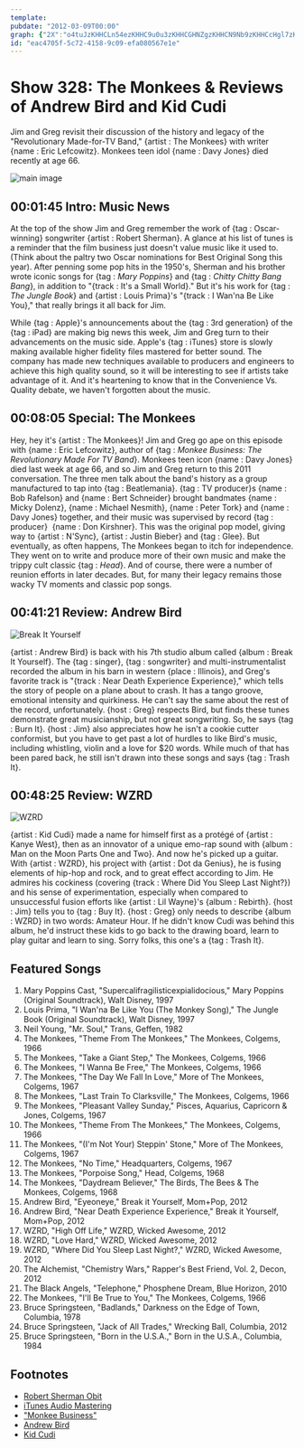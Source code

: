 ```yaml
---
template: 
pubdate: "2012-03-09T00:00"
graph: {"2X":"o4tuJzKHHCLn54ezKHHC9u0u3zKHHCGHNZgzKHHCN9Nb9zKHHCcHgl7zKHHCLn54eMds4rBKqnwyCXbyBKqnweMfjF","DH":"BECZIbQnVXRWwGBbQnVX3koZSbQnVXBHep8bQnVXYc2b5bQnVX26bd5bQnVXBCASybQnVX0rIrFbQnVXRWwGBxT4uR6j7ljBHep8BHep8WlXI33koZS4iw7T","1WX":"cvkJ7pu9v2cvkJ7zLx1TB4qjbcvkJ7B4qjbBQsAMB4qjbgMit6B4qjbI2rBrBHm1GgMit6BQsAMX6cfd","28P":"3PR2PlB9uc3PR2PBAy8PVo9pclB9uclB9uctBucGVo9pcgAnhm97qipX6cfd97qipVo9pcBHm1GBQsAMBQsAMVo9pc"}
id: "eac4705f-5c72-4158-9c09-efa080567e1e"
---
```






# Show 328: The Monkees & Reviews of Andrew Bird and Kid Cudi

Jim and Greg revisit their discussion of the history and legacy of the "Revolutionary Made-for-TV Band," {artist : The Monkees} with writer {name : Eric Lefcowitz}. Monkees teen idol {name : Davy Jones} died recently at age 66.

![main image](https://static.soundopinions.org/images/2011/themonkees.jpg)



## 00:01:45 Intro: Music News

At the top of the show Jim and Greg remember the work of {tag : Oscar-winning} songwriter {artist : Robert Sherman}. A glance at his list of tunes is a reminder that the film business just doesn't value music like it used to. (Think about the paltry two Oscar nominations for Best Original Song this year). After penning some pop hits in the 1950's, Sherman and his brother wrote iconic songs for {tag : *Mary Poppins*} and {tag : *Chitty Chitty Bang Bang*}, in addition to "{track : It's a Small World}." But it's his work for {tag : *The Jungle Book*} and {artist : Louis Prima}'s "{track : I Wan'na Be Like You}," that really brings it all back for Jim.

While {tag : Apple}'s announcements about the {tag : 3rd generation} of the {tag : iPad} are making big news this week, Jim and Greg turn to their advancements on the music side. Apple's {tag : iTunes} store is slowly making available higher fidelity files mastered for better sound. The company has made new techniques available to producers and engineers to achieve this high quality sound, so it will be interesting to see if artists take advantage of it. And it's heartening to know that in the Convenience Vs. Quality debate, we haven't forgotten about the music.



## 00:08:05 Special: The Monkees

Hey, hey it's {artist : The Monkees}! Jim and Greg go ape on this episode with {name : Eric Lefcowitz}, author of {tag : *Monkee Business: The Revolutionary Made For TV Band*}. Monkees teen icon {name : Davy Jones} died last week at age 66, and so Jim and Greg return to this 2011 conversation. The three men talk about the band's history as a group manufactured to tap into {tag : Beatlemania}. {tag : TV producer}s {name : Bob Rafelson} and {name : Bert Schneider} brought bandmates {name : Micky Dolenz}, {name : Michael Nesmith}, {name : Peter Tork} and {name : Davy Jones} together, and their music was supervised by record {tag : producer}  {name : Don Kirshner}. This was the original pop model, giving way to {artist : N'Sync}, {artist : Justin Bieber} and {tag : Glee}. But eventually, as often happens, The Monkees began to itch for independence. They went on to write and produce more of their own music and make the trippy cult classic {tag : *Head*}. And of course, there were a number of reunion efforts in later decades. But, for many their legacy remains those wacky TV moments and classic pop songs.



## 00:41:21 Review: Andrew Bird

![Break It Yourself](https://static.soundopinions.org/assets/328/1WX0.jpg)

{artist : Andrew Bird} is back with his 7th studio album called {album : Break It Yourself}. The {tag : singer}, {tag : songwriter} and multi-instrumentalist recorded the album in his barn in western {place : Illinois}, and Greg's favorite track is "{track : Near Death Experience Experience}," which tells the story of people on a plane about to crash. It has a tango groove, emotional intensity and quirkiness. He can't say the same about the rest of the record, unfortunately. {host : Greg} respects Bird, but finds these tunes demonstrate great musicianship, but not great songwriting. So, he says {tag : Burn It}. {host : Jim} also appreciates how he isn't a cookie cutter conformist, but you have to get past a lot of hurdles to like Bird's music, including whistling, violin and a love for $20 words. While much of that has been pared back, he still isn't drawn into these songs and says {tag : Trash It}.



## 00:48:25 Review: WZRD

![WZRD](https://static.soundopinions.org/assets/328/28P0.jpg)

{artist : Kid Cudi} made a name for himself first as a protégé of {artist : Kanye West}, then as an innovator of a unique emo-rap sound with {album : Man on the Moon Parts One and Two}. And now he's picked up a guitar. With {artist : WZRD}, his project with {artist : Dot da Genius}, he is fusing elements of hip-hop and rock, and to great effect according to Jim. He admires his cockiness (covering {track : Where Did You Sleep Last Night?}) and his sense of experimentation, especially when compared to unsuccessful fusion efforts like {artist : Lil Wayne}'s {album : Rebirth}. {host : Jim} tells you to {tag : Buy It}. {host : Greg} only needs to describe {album : WZRD} in two words: Amateur Hour. If he didn't know Cudi was behind this album, he'd instruct these kids to go back to the drawing board, learn to play guitar and learn to sing. Sorry folks, this one's a {tag : Trash It}.



## Featured Songs

1. Mary Poppins Cast, "Supercalifragilisticexpialidocious," Mary Poppins (Original Soundtrack), Walt Disney, 1997
2. Louis Prima, "I Wan'na Be Like You (The Monkey Song)," The Jungle Book (Original Soundtrack), Walt Disney, 1997
3. Neil Young, "Mr. Soul," Trans, Geffen, 1982
4. The Monkees, "Theme From The Monkees," The Monkees, Colgems, 1966
5. The Monkees, "Take a Giant Step," The Monkees, Colgems, 1966
6. The Monkees, "I Wanna Be Free," The Monkees, Colgems, 1966
7. The Monkees, "The Day We Fall In Love," More of The Monkees, Colgems, 1967
8. The Monkees, "Last Train To Clarksville," The Monkees, Colgems, 1966
9. The Monkees, "Pleasant Valley Sunday," Pisces, Aquarius, Capricorn & Jones, Colgems, 1967
10. The Monkees, "Theme From The Monkees," The Monkees, Colgems, 1966
11. The Monkees, "(I'm Not Your) Steppin' Stone," More of The Monkees, Colgems, 1967
12. The Monkees, "No Time," Headquarters, Colgems, 1967
13. The Monkees, "Porpoise Song," Head, Colgems, 1968
14. The Monkees, "Daydream Believer," The Birds, The Bees & The Monkees, Colgems, 1968
15. Andrew Bird, "Eyeoneye," Break it Yourself, Mom+Pop, 2012
16. Andrew Bird, "Near Death Experience Experience," Break it Yourself, Mom+Pop, 2012
17. WZRD, "High Off Life," WZRD, Wicked Awesome, 2012
18. WZRD, "Love Hard," WZRD, Wicked Awesome, 2012
19. WZRD, "Where Did You Sleep Last Night?," WZRD, Wicked Awesome, 2012
20. The Alchemist, "Chemistry Wars," Rapper's Best Friend, Vol. 2, Decon, 2012
21. The Black Angels, "Telephone," Phosphene Dream, Blue Horizon, 2010
22. The Monkees, "I'll Be True to You," The Monkees, Colgems, 1966
23. Bruce Springsteen, "Badlands," Darkness on the Edge of Town, Columbia, 1978
24. Bruce Springsteen, "Jack of All Trades," Wrecking Ball, Columbia, 2012
25. Bruce Springsteen, "Born in the U.S.A.," Born in the U.S.A., Columbia, 1984



## Footnotes

- [Robert Sherman Obit](http://www.latimes.com/local/obituaries/la-me-robert-sherman-20120307-story.html#page=1)
- [iTunes Audio Mastering](http://arstechnica.com/apple/2012/02/mastered-for-itunes-how-audio-engineers-tweak-tunes-for-the-ipod-age/)
- ["Monkee Business"](http://www.amazon.com/Monkee-Business-Revolutionary-Made-For-TV-Band/dp/0943249007)
- [Andrew Bird](http://www.andrewbird.net/)
- [Kid Cudi](http://www.kidcudi.com/)